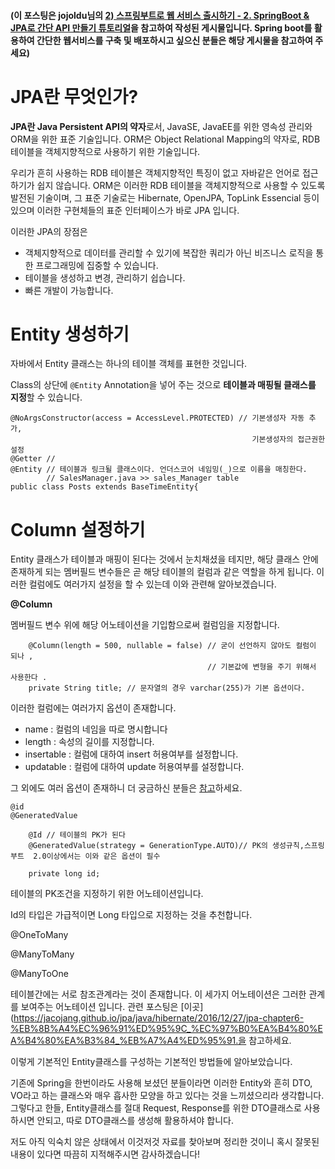 #### (이 포스팅은 jojoldu님의  [2) 스프링부트로 웹 서비스 출시하기 - 2. SpringBoot & JPA로 간단 API 만들기 튜토리얼](https://jojoldu.tistory.com/251)을 참고하여 작성된 게시물입니다. Spring boot를 활용하여 간단한 웹서비스를 구축 및 배포하시고 싶으신 분들은 해당 게시물을 참고하여 주세요)





# JPA란 무엇인가?



**JPA란 Java Persistent API의 약자**로서, JavaSE, JavaEE를 위한 영속성 관리와 ORM을 위한 표준 기술입니다. ORM은 Object Relational Mapping의 약자로, RDB 테이블을 객체지향적으로 사용하기 위한 기술입니다. 



우리가 흔히 사용하는 RDB 테이블은 객체지향적인 특징이 없고 자바같은 언어로 접근하기가 쉽지 않습니다. ORM은 이러한 RDB 테이블을 객체지향적으로 사용할 수 있도록 발전된 기술이며, 그 표준 기술로는 Hibernate, OpenJPA, TopLink Essencial 등이 있으며 이러한 구현체들의 표준 인터페이스가 바로 JPA 입니다. 



 이러한 JPA의 장점은 



 + 객체지향적으로 데이터를 관리할 수 있기에 복잡한 쿼리가 아닌 비즈니스 로직을 통한 프로그래밍에 집중할 수 있습니다.
 + 테이블을 생성하고 변경, 관리하기 쉽습니다.
 + 빠른 개발이 가능합니다. 

# Entity 생성하기



자바에서 Entity 클래스는 하나의 테이블 객체를 표현한 것입니다. 



Class의 상단에 `@Entity` Annotation을 넣어 주는 것으로 **테이블과 매핑될 클래스를 지정**할 수 있습니다. 



```
@NoArgsConstructor(access = AccessLevel.PROTECTED) // 기본생성자 자동 추가, 
                                                      기본생성자의 접근권한 설정
@Getter // 
@Entity // 테이블과 링크될 클래스이다. 언더스코어 네임밍(_)으로 이름을 매칭한다.
        // SalesManager.java >> sales_Manager table
public class Posts extends BaseTimeEntity{
```





# Column 설정하기


Entity 클래스가 테이블과 매핑이 된다는 것에서 눈치채셨을 테지만, 해당 클래스 안에 존재하게 되는 멤버필드 변수들은 곧 해당 테이블의 컬럼과 같은 역할을 하게 됩니다. 이러한 컬럼에도 여러가지 설정을 할 수 있는데 이와 관련해 알아보겠습니다. 





**@Column**



멤버필드 변수 위에 해당 어노테이션을 기입함으로써 컬럼임을 지정합니다. 



```
    @Column(length = 500, nullable = false) // 굳이 선언하지 않아도 컬럼이 되나 ,
                                            // 기본값에 변형을 주기 위해서 사용한다 .
    private String title; // 문자열의 경우 varchar(255)가 기본 옵션이다.
```




이러한 컬럼에는 여러가지 옵션이 존재합니다. 



+ name : 컬럼의 네임을 따로 명시합니다
+ length : 속성의 길이를 지정합니다.
+ insertable : 컬럼에 대하여 insert 허용여부를 설정합니다.
+ updatable : 컬럼에 대하여 update 허용여부를 설정합니다. 


그 외에도 여러 옵션이 존재하니 더 궁금하신 분들은 [참고](http://itdoc.hitachi.co.jp/manuals/3020/30203Y2110e/EY210078.HTM)하세요.


```
@id  
@GeneratedValue

    @Id // 테이블의 PK가 된다
    @GeneratedValue(strategy = GenerationType.AUTO)// PK의 생성규칙,스프링부트  2.0이상에서는 이와 같은 옵션이 필수

    private long id;
```

테이블의 PK조건을 지정하기 위한 어노테이션입니다.

Id의 타입은 가급적이면 Long 타입으로 지정하는 것을 추천합니다. 





@OneToMany

@ManyToMany

@ManyToOne



테이블간에는 서로 참조관계라는 것이 존재합니다. 이 세가지 어노테이션은 그러한 관계를 보여주는 어노테이션 입니다. 관련 포스팅은 [이곳](https://jacojang.github.io/jpa/java/hibernate/2016/12/27/jpa-chapter6-%EB%8B%A4%EC%96%91%ED%95%9C_%EC%97%B0%EA%B4%80%EA%B4%80%EA%B3%84_%EB%A7%A4%ED%95%91.을 참고하세요.





이렇게 기본적인 Entity클래스를 구성하는 기본적인 방법들에 알아보았습니다. 



기존에 Spring을 한번이라도 사용해 보셨던 분들이라면 이러한 Entity와 흔히 DTO, VO라고 하는 클래스와 매우 흡사한 모양을 하고 있다는 것을 느끼셨으리라 생각합니다. 그렇다고 한들, Entity클래스를 절대 Request, Response를 위한 DTO클래스로 사용하시면 안되고, 따로 DTO클래스를 생성해 활용하셔야 합니다. 







저도 아직 익숙치 않은 상태에서 이것저것 자료를 찾아보며 정리한 것이니 혹시 잘못된 내용이 있다면 따끔히 지적해주시면 감사하겠습니다!





